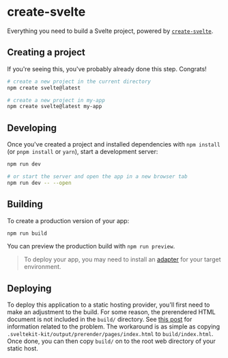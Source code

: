 # create-svelte

Everything you need to build a Svelte project, powered by [`create-svelte`](https://github.com/sveltejs/kit/tree/master/packages/create-svelte).

## Creating a project

If you're seeing this, you've probably already done this step. Congrats!

```bash
# create a new project in the current directory
npm create svelte@latest

# create a new project in my-app
npm create svelte@latest my-app
```

## Developing

Once you've created a project and installed dependencies with `npm install` (or `pnpm install` or `yarn`), start a development server:

```bash
npm run dev

# or start the server and open the app in a new browser tab
npm run dev -- --open
```

## Building

To create a production version of your app:

```bash
npm run build
```

You can preview the production build with `npm run preview`.

> To deploy your app, you may need to install an [adapter](https://kit.svelte.dev/docs/adapters) for your target environment.

## Deploying
To deploy this application to a static hosting provider, you'll first need to make an adjustment to the build. For some reason, the prerendered HTML document is not included in the `build/` directory. See [this post](https://www.closingtags.com/prerendered-pains/) for information related to the problem. The workaround is as simple as copying `.sveltekit-kit/output/prerender/pages/index.html` to `build/index.html`. Once done, you can then copy `build/` on to the root web directory of your static host.
